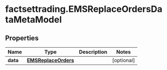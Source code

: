 # factsettrading.EMSReplaceOrdersDataMetaModel

## Properties

Name | Type | Description | Notes
------------ | ------------- | ------------- | -------------
**data** | [**EMSReplaceOrders**](EMSReplaceOrders.md) |  | [optional] 


